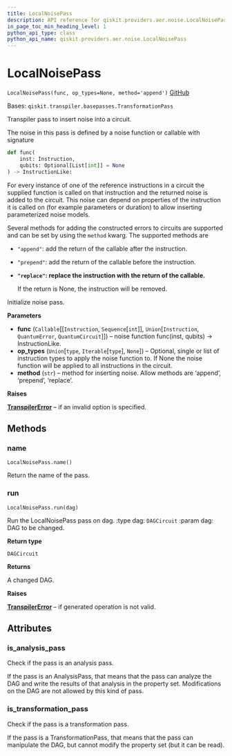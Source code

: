 ```yaml
---
title: LocalNoisePass
description: API reference for qiskit.providers.aer.noise.LocalNoisePass
in_page_toc_min_heading_level: 1
python_api_type: class
python_api_name: qiskit.providers.aer.noise.LocalNoisePass
---
```


# LocalNoisePass

<span id="qiskit.providers.aer.noise.LocalNoisePass" />

`LocalNoisePass(func, op_types=None, method='append')` [GitHub](https://github.com/qiskit/qiskit-aer/tree/stable/0.10/qiskit/providers/aer/noise/passes/local_noise_pass.py "view source code")

Bases: `qiskit.transpiler.basepasses.TransformationPass`

Transpiler pass to insert noise into a circuit.

The noise in this pass is defined by a noise function or callable with signature

```python
def func(
    inst: Instruction,
    qubits: Optional[List[int]] = None
) -> InstructionLike:
```

For every instance of one of the reference instructions in a circuit the supplied function is called on that instruction and the returned noise is added to the circuit. This noise can depend on properties of the instruction it is called on (for example parameters or duration) to allow inserting parameterized noise models.

Several methods for adding the constructed errors to circuits are supported and can be set by using the `method` kwarg. The supported methods are

*   `"append"`: add the return of the callable after the instruction.

*   `"prepend"`: add the return of the callable before the instruction.

*   **`"replace"`: replace the instruction with the return of the callable.**

    If the return is None, the instruction will be removed.

Initialize noise pass.

**Parameters**

*   **func** (`Callable`\[\[`Instruction`, `Sequence`\[`int`]], `Union`\[`Instruction`, `QuantumError`, `QuantumCircuit`]]) – noise function func(inst, qubits) -> InstructionLike.
*   **op\_types** (`Union`\[`type`, `Iterable`\[`type`], `None`]) – Optional, single or list of instruction types to apply the noise function to. If None the noise function will be applied to all instructions in the circuit.
*   **method** (`str`) – method for inserting noise. Allow methods are ‘append’, ‘prepend’, ‘replace’.

**Raises**

[**TranspilerError**](qiskit.transpiler.TranspilerError "qiskit.transpiler.TranspilerError") – if an invalid option is specified.

## Methods

### name

<span id="qiskit.providers.aer.noise.LocalNoisePass.name" />

`LocalNoisePass.name()`

Return the name of the pass.

### run

<span id="qiskit.providers.aer.noise.LocalNoisePass.run" />

`LocalNoisePass.run(dag)`

Run the LocalNoisePass pass on dag. :type dag: `DAGCircuit` :param dag: DAG to be changed.

**Return type**

`DAGCircuit`

**Returns**

A changed DAG.

**Raises**

[**TranspilerError**](qiskit.transpiler.TranspilerError "qiskit.transpiler.TranspilerError") – if generated operation is not valid.

## Attributes

<span id="qiskit.providers.aer.noise.LocalNoisePass.is_analysis_pass" />

### is\_analysis\_pass

Check if the pass is an analysis pass.

If the pass is an AnalysisPass, that means that the pass can analyze the DAG and write the results of that analysis in the property set. Modifications on the DAG are not allowed by this kind of pass.

<span id="qiskit.providers.aer.noise.LocalNoisePass.is_transformation_pass" />

### is\_transformation\_pass

Check if the pass is a transformation pass.

If the pass is a TransformationPass, that means that the pass can manipulate the DAG, but cannot modify the property set (but it can be read).

